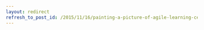 ```yaml
---
layout: redirect
refresh_to_post_id: /2015/11/16/painting-a-picture-of-agile-learning-centers
---
```

